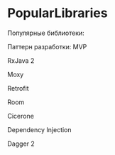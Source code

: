 # PopularLibraries
Популярные библиотеки: 

Паттерн разработки: MVP

RxJava 2

Moxy

Retrofit

Room

Cicerone

Dependency Injection

 Dagger 2
